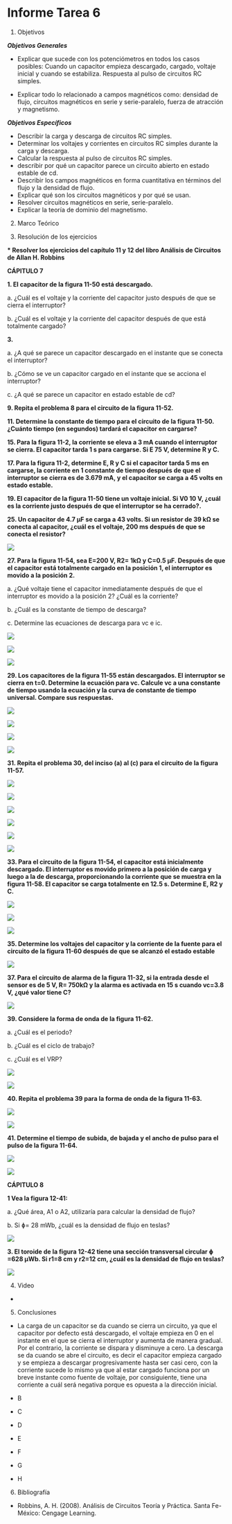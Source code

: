
# Informe Tarea 6

1. Objetivos

 *__Objetivos Generales__*
 
* Explicar que sucede con los potenciómetros en todos los casos posibles: Cuando un capacitor empieza descargado, cargado, voltaje inicial y cuando se estabiliza. Respuesta al pulso de circuitos RC simples. 

* Explicar todo lo relacionado a campos magnéticos como: densidad de flujo, circuitos magnéticos en serie y serie-paralelo, fuerza de atracción y magnetismo. 
 
*__Objetivos Específicos__*

* Describir la carga y descarga de circuitos RC simples.
* Determinar los voltajes y corrientes en circuitos RC simples durante la carga y descarga.
* Calcular la respuesta al pulso de circuitos RC simples.
* describir por qué un capacitor parece un circuito abierto en estado estable de cd.
* Describir los campos magnéticos en forma cuantitativa en términos del flujo y la densidad de flujo.
* Explicar qué son los circuitos magnéticos y por qué se usan. 
* Resolver circuitos magnéticos en serie, serie-paralelo.
* Explicar la teoría de dominio del magnetismo.

 
 2. Marco Teórico

 3. Resolución de los ejercicios

 __* Resolver los ejercicios del capítulo 11 y 12 del libro Análisis de Circuitos de Allan H. Robbins__
 
  __CÁPITULO 7__
  
__1. El capacitor de la figura 11-50 está descargado.__

 a. ¿Cuál es el voltaje y la corriente del capacitor justo después de que se cierra el interruptor?

 b. ¿Cuál es el voltaje y la corriente del capacitor después de que está totalmente cargado?
  
__3.__

a. ¿A qué se parece un capacitor descargado en el instante que se conecta el interruptor?
 
b. ¿Cómo se ve un capacitor cargado en el instante que se acciona el interruptor?

c. ¿A qué se parece un capacitor en estado estable de cd?

__9. Repita el problema 8 para el circuito de la figura 11-52.__

__11. Determine la constante de tiempo para el circuito de la figura 11-50. ¿Cuánto tiempo (en segundos) tardará el capacitor en cargarse?__

__15. Para la figura 11-2, la corriente se eleva a 3 mA cuando el interruptor se cierra. El capacitor tarda 1 s para cargarse. Si E  75 V, determine R y C.__

__17. Para la figura 11-2, determine E, R y C si el capacitor tarda 5 ms en cargarse, la corriente en 1 constante de tiempo después de que el interruptor se cierra es de 3.679 mA, y el capacitor se carga a 45 volts en estado estable.__ 



__19. El capacitor de la figura 11-50 tiene un voltaje inicial. Si V0  10 V, ¿cuál es la corriente justo después de que el interruptor se ha cerrado?.__

__25. Un capacitor de 4.7 µF se carga a 43 volts. Si un resistor de 39 kΩ se conecta al capacitor, ¿cuál es el voltaje, 200 ms después de que se conecta el resistor?__

![](https://github.com/ItzAdoc/ImaD6/blob/main/11.25.PNG)

__27. Para la figura 11-54, sea E=200 V, R2= 1kΩ y C=0.5 µF. Después de que el capacitor está totalmente cargado en la posición 1, el interruptor es movido a la posición 2.__ 

a. ¿Qué voltaje tiene el capacitor inmediatamente después de que el interruptor es movido a la posición 2? ¿Cuál es la corriente?

b. ¿Cuál es la constante de tiempo de descarga? 

c. Determine las ecuaciones de descarga para vc e ic.

![](https://github.com/ItzAdoc/ImaD6/blob/main/11.27.PNG)

![](https://github.com/ItzAdoc/ImaD6/blob/main/11.27a.PNG)

![](https://github.com/ItzAdoc/ImaD6/blob/main/11.27b.PNG)

__29. Los capacitores de la figura 11-55 están descargados. El interruptor se cierra en t=0. Determine la ecuación para vc. Calcule vc a una constante de tiempo usando la ecuación y la curva de constante de tiempo universal. Compare sus respuestas.__

![](https://github.com/ItzAdoc/ImaD6/blob/main/11.29.PNG)

![](https://github.com/ItzAdoc/ImaD6/blob/main/11.29a.PNG)

![](https://github.com/ItzAdoc/ImaD6/blob/main/11.29b.PNG)

![](https://github.com/ItzAdoc/ImaD6/blob/main/11.29c.PNG)

__31. Repita el problema 30, del inciso (a) al (c) para el circuito de la figura 11-57.__

![](https://github.com/ItzAdoc/ImaD6/blob/main/11.31.PNG)

![](https://github.com/ItzAdoc/ImaD6/blob/main/11.31a.PNG)

![](https://github.com/ItzAdoc/ImaD6/blob/main/11.31b.PNG)

![](https://github.com/ItzAdoc/ImaD6/blob/main/11.31c.PNG)

![](https://github.com/ItzAdoc/ImaD6/blob/main/11.31d.PNG)

![](https://github.com/ItzAdoc/ImaD6/blob/main/11.31e.PNG)


__33. Para el circuito de la figura 11-54, el capacitor está inicialmente descargado. El interruptor es movido primero a la posición de carga y luego a la de descarga, proporcionando la corriente que se muestra en la figura 11-58. El capacitor se carga totalmente en 12.5 s. Determine E, R2 y C.__

![](https://github.com/ItzAdoc/ImaD6/blob/main/11.33.PNG)

![](https://github.com/ItzAdoc/ImaD6/blob/main/11.33a.PNG)

![](https://github.com/ItzAdoc/ImaD6/blob/main/11.33b.PNG)

__35. Determine los voltajes del capacitor y la corriente de la fuente para el circuito de la figura 11-60 después de que se alcanzó el estado estable__

![](https://github.com/ItzAdoc/ImaD6/blob/main/11.35.PNG)

__37. Para el circuito de alarma de la figura 11-32, si la entrada desde el sensor es de 5 V,  R= 750kΩ y la alarma es activada en 15 s cuando vc=3.8 V, ¿qué valor tiene C?__

![](https://github.com/ItzAdoc/ImaD6/blob/main/11.37.PNG)


__39. Considere la forma de onda de la figura 11-62.__ 

a. ¿Cuál es el periodo?

b. ¿Cuál es el ciclo de trabajo?

c. ¿Cuál es el VRP?

![](https://github.com/ItzAdoc/ImaD6/blob/main/11.39.PNG)

![](https://github.com/ItzAdoc/ImaD6/blob/main/11.39a.PNG)

__40. Repita el problema 39 para la forma de onda de la figura 11-63.__

![](https://github.com/ItzAdoc/ImaD6/blob/main/11.40.PNG)

![](https://github.com/ItzAdoc/ImaD6/blob/main/11.40a.PNG)

__41. Determine el tiempo de subida, de bajada y el ancho de pulso para el pulso de la figura 11-64.__

![](https://github.com/ItzAdoc/ImaD6/blob/main/11.41.PNG)

![](https://github.com/ItzAdoc/ImaD6/blob/main/11.41a.PNG)

   __CÁPITULO 8__
 
__1	Vea la figura 12-41:__

a. ¿Qué área, A1 o A2, utilizaría para calcular la densidad de flujo? 

b. Si ɸ= 28 mWb, ¿cuál es la densidad de flujo en teslas?

![](https://github.com/ItzAdoc/ImaD6/blob/main/12.1.PNG)
 
__3. El toroide de la figura 12-42 tiene una sección transversal circular ɸ =628 µWb. Si r1=8 cm y r2=12 cm, ¿cuál es la densidad de flujo en teslas?__  

![](https://github.com/ItzAdoc/ImaD6/blob/main/12.3.PNG)
   
4. Video

*

5. Conclusiones 

* La carga de un capacitor se da cuando se cierra un circuito, ya que el capacitor por defecto está descargado, el voltaje empieza en 0 en el instante en el que se cierra el interruptor y aumenta de manera gradual. Por el contrario, la corriente se dispara y disminuye a cero. 
La descarga se da cuando se abre el circuito, es decir el capacitor empieza cargado y se empieza a descargar progresivamente hasta ser casi cero, con la corriente sucede lo mismo ya que al estar cargado funciona por un breve instante como fuente de voltaje, por consiguiente, tiene una corriente a cuál será negativa porque es opuesta a la dirección inicial. 


* B
* C
* D
* E
* F
* G
* H


6. Bibliografía
 * Robbins, A. H. (2008). Análisis de Circuitos Teoría y Práctica. Santa Fe-México: Cengage Learning. 
